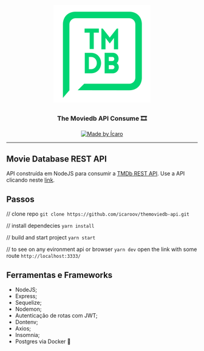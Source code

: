 <h1 align="center">
<img alt="Moviedb" src=".github/logo.png" />
</h1>

<h3 align="center">The Moviedb API Consume 🎞</h3>


<p align="center">
  <a href="https://github.com/icaroov">
    <img alt="Made by Ícaro" src="https://img.shields.io/badge/made%20by-Icaro%20Oliveira-green">
  </a>
 </p> 

---

## Movie Database REST API

API construída em NodeJS para consumir a [TMDb REST API](https://www.themoviedb.org/documentation/api). Use a API clicando neste [link](https://themoviedatabase-api.herokuapp.com/).

## Passos
// clone repo
`git clone https://github.com/icaroov/themoviedb-api.git`

// install dependecies
`yarn install`

// build and start project
`yarn start`

// to see on any evironment api or browser
`yarn dev` open the link with some route `http://localhost:3333/`

## Ferramentas e Frameworks
- NodeJS;
- Express;
- Sequelize;
- Nodemon;
- Autenticação de rotas com JWT;
- Dontenv;
- Axios;
- Insomnia;
- Postgres via Docker 🐳